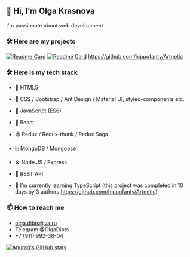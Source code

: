 ## 👋 Hi, I’m Olga Krasnova

I'm passionate about web development

### 🛠 Here are my projects
[![Readme Card](https://github-readme-stats.vercel.app/api/pin/?username=anuraghazra&repo=github-readme-stats)](https://github.com/anuraghazra/github-readme-stats)
[![Readme Card](https://github-readme-stats.vercel.app/api/pin/?username=hippofanty&repo=Artnetic)](https://github.com/hippofanty/github-readme-stats)
https://github.com/hippofanty/Artnetic

### 🛠 Here is my tech stack
- 📜 HTML5
- 🎨 CSS / Bootstrap / Ant Design / Material UI, styled-components etc.
- 🔧 JavaScript (ES6)
- 🧩 React
- 🕸 Redux / Redux-thunk / Redux Saga
- 🗄 MongoDB / Mongoose
- ⚙ Node.JS / Express
- 🔌 REST API

- 🌱 I’m currently learning TypeScript (this project was completed in 10 days by 3 authors https://github.com/hippofanty/Artnetic)
 

### 📫 How to reach me 
- olga.dibts@ya.ru 
- Telegram @OlgaDibts
- +7 (911) 992-38-04

<!---
Lgkrsnv/Lgkrsnv is a ✨ special ✨ repository because its `README.md` (this file) appears on your GitHub profile.
You can click the Preview link to take a look at your changes.
--->
[![Anurag's GitHub stats](https://github-readme-stats.vercel.app/api?username=Lgkrsnv&show_icons=true&theme=tokyonight&hide=stars)](https://github.com/lgkrsnv/github-readme-stats)

